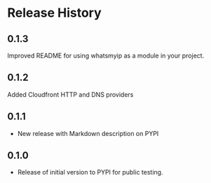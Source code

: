 # Release History

## 0.1.3

Improved README for using whatsmyip as a module in your project.

## 0.1.2

Added Cloudfront HTTP and DNS providers

## 0.1.1

* New release with Markdown description on PYPI

## 0.1.0

* Release of initial version to PYPI for public testing.
